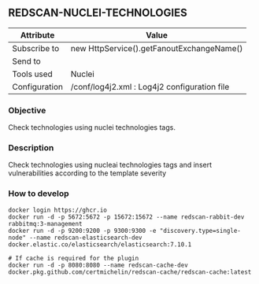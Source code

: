 ## REDSCAN-NUCLEI-TECHNOLOGIES

| Attribute     | Value                                        |
| ------------- | -------------------------------------------- |
| Subscribe to  | new HttpService().getFanoutExchangeName()            |
| Send to       |                                              |
| Tools used    | Nuclei                                       |
| Configuration | /conf/log4j2.xml : Log4j2 configuration file |

### Objective

Check technologies using nuclei technologies tags.

### Description

Check technologies using nucleai technologies tags and insert vulnerabilities according to the template severity

### How to develop

```
docker login https://ghcr.io
docker run -d -p 5672:5672 -p 15672:15672 --name redscan-rabbit-dev rabbitmq:3-management
docker run -d -p 9200:9200 -p 9300:9300 -e "discovery.type=single-node" --name redscan-elasticsearch-dev docker.elastic.co/elasticsearch/elasticsearch:7.10.1

# If cache is required for the plugin
docker run -d -p 8080:8080 --name redscan-cache-dev docker.pkg.github.com/certmichelin/redscan-cache/redscan-cache:latest
```